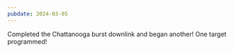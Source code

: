 ```yaml
---
pubdate: 2024-03-05
---
```


Completed the Chattanooga burst downlink and began another!  One target programmed!
